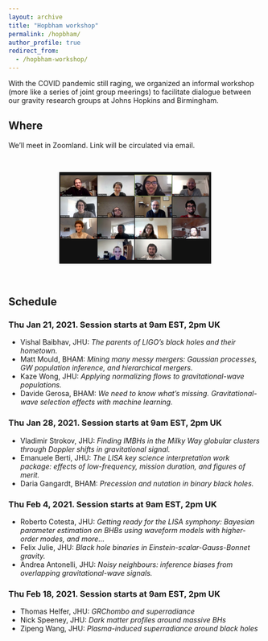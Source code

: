 ```yaml
---
layout: archive
title: "Hopbham workshop"
permalink: /hopbham/
author_profile: true
redirect_from:
  - /hopbham-workshop/
---
```



With the COVID pandemic still raging, we organized an informal workshop (more like a series of joint group meerings) to facilitate dialogue between our gravity research groups at Johns Hopkins and Birmingham.

## Where

We’ll meet in Zoomland. Link will be circulated via email.

<br>

<p style="text-align: center;">
  <img src="/images/hopbham_workshop.jpg" alt="Hopbham workshop" style="max-width: 60%; height: auto;" />
</p>

<br>


## Schedule

### Thu Jan 21, 2021. Session starts at 9am EST, 2pm UK

- Vishal Baibhav, JHU: *The parents of LIGO’s black holes and their hometown.*
- Matt Mould, BHAM: *Mining many messy mergers: Gaussian processes, GW population inference, and hierarchical mergers.*
- Kaze Wong, JHU: *Applying normalizing flows to gravitational-wave populations.*
- Davide Gerosa, BHAM: *We need to know what’s missing. Gravitational-wave selection effects with machine learning.*

### Thu Jan 28, 2021. Session starts at 9am EST, 2pm UK

- Vladimir Strokov, JHU: *Finding IMBHs in the Milky Way globular clusters through Doppler shifts in gravitational signal.*
- Emanuele Berti, JHU: *The LISA key science interpretation work package: effects of low-frequency, mission duration, and figures of merit.*
- Daria Gangardt, BHAM: *Precession and nutation in binary black holes.*

### Thu Feb 4, 2021. Session starts at 9am EST, 2pm UK

- Roberto Cotesta, JHU: *Getting ready for the LISA symphony: Bayesian parameter estimation on BHBs using waveform models with higher-order modes, and more…*
- Felix Julie, JHU: *Black hole binaries in Einstein-scalar-Gauss-Bonnet gravity.*
- Andrea Antonelli, JHU: *Noisy neighbours: inference biases from overlapping gravitational-wave signals.*

### Thu Feb 18, 2021. Session starts at 9am EST, 2pm UK

- Thomas Helfer, JHU: *GRChombo and superradiance*
- Nick Speeney, JHU: *Dark matter profiles around massive BHs*
- Zipeng Wang, JHU: *Plasma-induced superradiance around black holes*